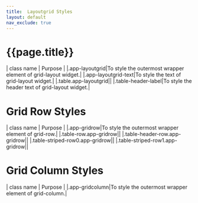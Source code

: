 ```yaml
---
title:  Layoutgrid Styles
layout: default
nav_exclude: true
---
```

# {{page.title}}

| class name  | Purpose |
|.app-layoutgrid|To style the outermost wrapper element of grid-layout widget.|
|.app-layoutgrid-text|To style the text of grid-layout widget.|
|.table.app-layoutgrid||
|.table-header-label|To style the header text of grid-layout widget.|

# Grid Row Styles

| class name  | Purpose |
|.app-gridrow|To style the outermost wrapper element of grid-row.|
|.table-row.app-gridrow||
|.table-header-row.app-gridrow||
|.table-striped-row0.app-gridrow||
|.table-striped-row1.app-gridrow||

# Grid Column Styles

| class name  | Purpose |
|.app-gridcolumn|To style the outermost wrapper element of grid-column.|
